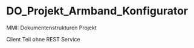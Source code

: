 # DO_Projekt_Armband_Konfigurator
MMI: Dokumentenstrukturen Projekt 

Client Teil ohne REST Service
